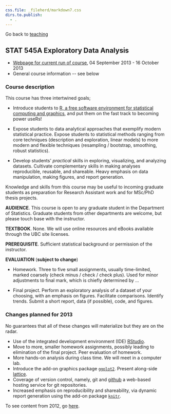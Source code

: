 ```yaml
---
css.file: _fileherd/markdown7.css
dirs.to.publish:
  - .
---
```


Go back to [teaching](../teach.html)

## STAT 545A Exploratory Data Analysis

  * [Webpage for current run of course](current.html), 04 September 2013 - 16 October 2013
  * General course information -- see below

### Course description

This course has three intertwined goals;

* Introduce students to
  [R, a free software environment for statistical computing and graphics](http://www.r-project.org/),
  and put them on the fast track to becoming power useRs!

* Expose students to data analytical approaches that exemplify modern statistical practice. Expose students to statistical methods ranging from core techniques (description and exploration, linear models) to more modern and flexible techniques (resampling / bootstrap, smoothing, robust statistics).

* Develop students' *practical* skills in exploring, visualizing, and analyzing datasets. Cultivate complementary skills in making analyses reproducible, reusable, and shareable. Heavy emphasis on data manipulation, making figures, and report generation.

Knowledge and skills from this course may be useful to incoming graduate students as preparation for Research Assistant work and for MSc/PhD thesis projects.

__AUDIENCE__. This course is open to any graduate student in the Department of Statistics.  Graduate students from other departments are welcome, but please touch base with the instructor.

__TEXTBOOK__.  None. We will use online resources and eBooks available through the UBC site licenses.

__PREREQUISITE__.  Sufficient statistical background or permission of the instructor.

__EVALUATION__ (**subject to change**)

* Homework. Three to five small assignments, usually time-limited, marked coarsely (check minus / check / check plus). Used for minor adjustments to final mark, which is chiefly determined by ...

* Final project. Perform an exploratory analysis of a dataset of your choosing, with an emphasis on figures. Facilitate comparisons. Identify trends. Submit a short report, data (if possible), code, and figures.

### Changes planned for 2013

No guarantees that all of these changes will materialize but they are on the radar.

* Use of the integrated development environment (IDE) [RStudio](http://www.rstudio.com/ide/).
* Move to more, smaller homework assignments, possibly leading to elimination of the final project. Peer evaluation of homework.
* More hands-on analysis during class time. We will meet in a computer lab.
* Introduce the add-on graphics package [`ggplot2`](http://ggplot2.org). Present along-side [lattice](http://cran.r-project.org/web/packages/lattice/index.html).
* Coverage of version control, namely, git and [github](https://github.com) a web-based hosting service for git repositories.
* Increased emphasis on reproducibility and shareability, via dynamic report generation using the add-on package [`knitr`](http://yihui.name/knitr/).

To see content from 2012, go [here](2012-lectures/).
